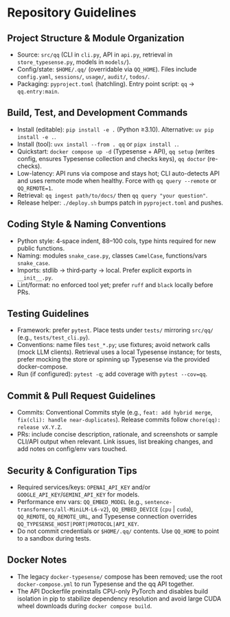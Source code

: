 # Repository Guidelines

## Project Structure & Module Organization
- Source: `src/qq` (CLI in `cli.py`, API in `api.py`, retrieval in `store_typesense.py`, models in `models/`).
- Config/state: `$HOME/.qq/` (overridable via `QQ_HOME`). Files include `config.yaml`, `sessions/`, `usage/`, `audit/`, `todos/`.
- Packaging: `pyproject.toml` (hatchling). Entry point script: `qq` → `qq.entry:main`.

## Build, Test, and Development Commands
- Install (editable): `pip install -e .` (Python ≥3.10). Alternative: `uv pip install -e .`.
- Install (tool): `uvx install --from . qq` or `pipx install .`.
- Quickstart: `docker compose up -d` (Typesense + API), `qq setup` (writes config, ensures Typesense collection and checks keys), `qq doctor` (re-checks).
- Low-latency: API runs via compose and stays hot; CLI auto-detects API and uses remote mode when healthy. Force with `qq query --remote` or `QQ_REMOTE=1`.
- Retrieval: `qq ingest path/to/docs/` then `qq query "your question"`.
- Release helper: `./deploy.sh` bumps patch in `pyproject.toml` and pushes.

## Coding Style & Naming Conventions
- Python style: 4‑space indent, 88–100 cols, type hints required for new public functions.
- Naming: modules `snake_case.py`, classes `CamelCase`, functions/vars `snake_case`.
- Imports: stdlib → third‑party → local. Prefer explicit exports in `__init__.py`.
- Lint/format: no enforced tool yet; prefer `ruff` and `black` locally before PRs.

## Testing Guidelines
- Framework: prefer `pytest`. Place tests under `tests/` mirroring `src/qq/` (e.g., `tests/test_cli.py`).
- Conventions: name files `test_*.py`; use fixtures; avoid network calls (mock LLM clients). Retrieval uses a local Typesense instance; for tests, prefer mocking the store or spinning up Typesense via the provided docker-compose.
- Run (if configured): `pytest -q`; add coverage with `pytest --cov=qq`.

## Commit & Pull Request Guidelines
- Commits: Conventional Commits style (e.g., `feat: add hybrid merge`, `fix(cli): handle near-duplicates`). Release commits follow `chore(qq): release vX.Y.Z`.
- PRs: include concise description, rationale, and screenshots or sample CLI/API output when relevant. Link issues, list breaking changes, and add notes on config/env vars touched.

## Security & Configuration Tips
- Required services/keys: `OPENAI_API_KEY` and/or `GOOGLE_API_KEY`/`GEMINI_API_KEY` for models.
- Performance env vars: `QQ_EMBED_MODEL` (e.g., `sentence-transformers/all-MiniLM-L6-v2`), `QQ_EMBED_DEVICE` (`cpu` | `cuda`), `QQ_REMOTE`, `QQ_REMOTE_URL`, and Typesense connection overrides `QQ_TYPESENSE_HOST|PORT|PROTOCOL|API_KEY`.
- Do not commit credentials or `$HOME/.qq/` contents. Use `QQ_HOME` to point to a sandbox during tests.

## Docker Notes
- The legacy `docker-typesense/` compose has been removed; use the root `docker-compose.yml` to run Typesense and the qq API together.
- The API Dockerfile preinstalls CPU-only PyTorch and disables build isolation in pip to stabilize dependency resolution and avoid large CUDA wheel downloads during `docker compose build`.
